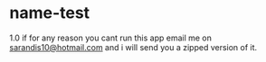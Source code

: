 # name-test
1.0 if for any reason you cant run this app email me on sarandis10@hotmail.com and i will send you a zipped version of it. 

